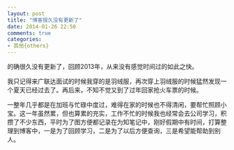 ```yaml
---
layout: post
title: "博客很久没有更新了"
date: 2014-01-26 22:50
comments: true
categories:
- 其他{others}
---
```



的确很久没有更新了，回顾2013年，从来没有感觉时间过的如此之快。

我只记得来广联达面试的时候我穿的是羽绒服，再次穿上羽绒服的时候猛然发现一个夏天已经过去了。再后来，不知不觉又到了过年回家抢火车票的时候。

一整年几乎都是在加班与忙碌中度过，难得在家的时候也不得清闲，要帮忙照顾小宝。这一年虽然累，但也算累的充实，工作不忙的时候我也经常会去公司学习，积攒了不少东西，平时为了图方便都记录在为知笔记中，刚好假期中有时间，打算整理到博客中，一是为了回顾学习，二是为了以后方便查询，三是希望能帮助到别人。


